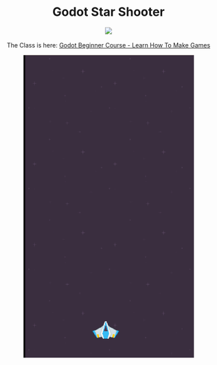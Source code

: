 <h1 align="center">Godot Star Shooter</h1>

<p align="center">
  <a href="https://skillicons.dev">
    <img src="https://skillicons.dev/icons?i=godot" />
  </a>
</p>

<p align="center">
    The Class is here:
    <a href="https://www.udemy.com/course/godot-beginner-course/">
        Godot Beginner Course - Learn How To Make Games
    </a>
</p>

<p align="center">
    <img src="1.png" alt="Star Shooter" />
</p>
